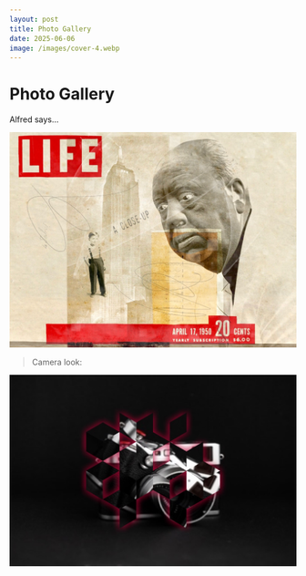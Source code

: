 ```yaml
---
layout: post
title: Photo Gallery
date: 2025-06-06
image: /images/cover-4.webp
---
```

# Photo Gallery

Alfred says...

![](/images/Photo-2021-10-18-19-35-38_0141.jpg)

> Camera look:

![](/images/Photo-2021-10-21-17-53-32_0061.jpg)